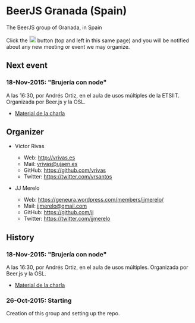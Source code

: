 # BeerJS Granada (Spain)

The BeerJS group of Granada, in Spain

Click the <img src="http://beerjs.github.io/sf/assets/watch.png" height="18"> button (top and left in this same page)
and you will be notified about any new meeting or event we may organize.

## Next event


### 18-Nov-2015: "Brujería con node"
A las 16:30, por Andrés Ortiz, en el aula de usos múltiples de la ETSIIT. Organizada por Beer.js y la OSL.
  * [Material de la charla](http://demiurgosoft.github.io/brujeria-con-node/)

## Organizer

* Víctor Rivas
  * Web: http://vrivas.es
  * Mail: vrivas@ujaen.es
  * GitHub: https://github.com/vrivas
  * Twitter: https://twitter.com/vrsantos

* JJ Merelo
  * Web: https://geneura.wordpress.com/members/jjmerelo/
  * Mail: jjmerelo@gmail.com
  * GitHub: https://github.com/jj
  * Twitter: https://twitter.com/jjmerelo

## History

### 18-Nov-2015: "Brujería con node"
A las 16:30, por Andrés Ortiz, en el aula de usos múltiples. Organizada por Beer.js y la OSL.
  * [Material de la charla](http://demiurgosoft.github.io/brujeria-con-node/)

### 26-Oct-2015: Starting
Creation of this group and setting up the repo.

